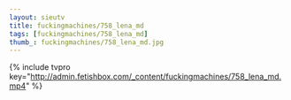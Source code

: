 ```yaml
--- 
layout: sieutv
title: fuckingmachines/758_lena_md
tags: [fuckingmachines/758_lena_md]
thumb_: fuckingmachines/758_lena_md.jpg
---
```

{% include tvpro key="http://admin.fetishbox.com/_content/fuckingmachines/758_lena_md.mp4" %} 
